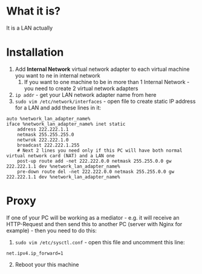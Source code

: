 #                  What it is?

It is a LAN actually








#                  Installation

1. Add **Internal Network** virtual network adapter to each virtual machine you want to ne in internal network
    1. If you want to one machine to be in more than 1 Internal Network - you need to create 2 virtual network adapters
2. `ip addr` - get your LAN network adapter name from here 
3. `sudo vim /etc/network/interfaces` - open file to create static IP address for a LAN and add these lines in it:
```
auto %network_lan_adapter_name%
iface %network_lan_adapter_name% inet static
    address 222.222.1.1
    netmask 255.255.255.0
    netwrok 222.222.1.0
    broadcast 222.222.1.255
    # Next 2 lines you need only if this PC will have both normal virtual network card (NAT) and a LAN one
    post-up route add -net 222.222.0.0 netmask 255.255.0.0 gw 222.222.1.1 dev %network_lan_adapter_name%
    pre-down route del -net 222.222.0.0 netmask 255.255.0.0 gw 222.222.1.1 dev %network_lan_adapter_name%
```










#                  Proxy

If one of your PC will be working as a mediator - e.g. it will receive an HTTP-Request and then send this to another PC (server with Nginx for example) - then you need to do this:
1. `sudo vim /etc/sysctl.conf` - open this file and uncomment this line:
```
net.ipv4.ip_forward=1
```
2. Reboot your this machine